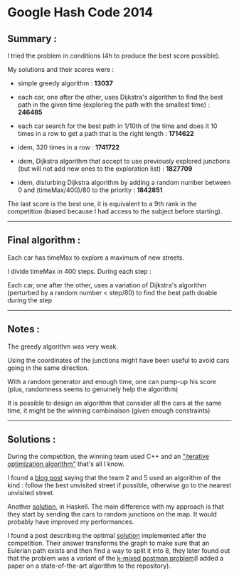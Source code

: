 # Google Hash Code 2014

## Summary :

I tried the problem in conditions (4h to produce the best score possible).

My solutions and their scores were :

- simple greedy algorithm : **13037**

- each car, one after the other, uses Dijkstra's algorithm to find the best path in the given time (exploring the path with the smallest time) : **246485**

- each car search for the best path in 1/10th of the time and does it 10 times in a row to get a path that is the right length : **1714622**

- idem, 320 times in a row : **1741722**

- idem, Dijkstra algorithm that accept to use previously explored junctions (but will not add new ones to the exploration list) : **1827709**

- idem, disturbing Dijkstra algorithm by adding a random number between 0 and (timeMax/400)/80 to the priority : **1842851**

The last score is the best one, it is equivalent to a 9th rank in the competition (biased because I had access to the subject before starting).

---

## Final algorithm :

Each car has timeMax to explore a maximum of new streets.

I divide timeMax in 400 steps. During each step :

Each car, one after the other, uses a variation of Dijkstra's algorithm (perturbed by a random number < step/80) to find the best path doable during the step

---

## Notes :

The greedy algorithm was very weak.

Using the coordinates of the junctions might have been useful to avoid cars going in the same direction.

With a random generator and enough time, one can pump-up his score (plus, randomness seems to genuinely help the algorithm)

It is possible to design an algorithm that consider all the cars at the same time, it might be the winning combinaison (given enough constraints)

---

## Solutions :

During the competition, the winning team used C++ and an ["iterative optimization algorithm"](https://france.googleblog.com/2014/04/200-developpeurs-pour-relever-le-defi.html) that's all I know.

I found a [blog post](http://jill-jenn.net/codeweek/3-exploration-paris.html) saying that the team 2 and 5 used an algorithm of the kind : follow the best unvisited street if possible, otherwise go to the nearest unvisited street.

Another [solution](https://github.com/jilljenn/hashcode2014/blob/master/haskell-le-langage-de-l-eternel/explication.md), in Haskell. The main difference with my approach is that they start by sending the cars to random junctions on the map. It would probably have improved my performances.

I found a post describing the optimal [solution](https://a3nm.net/blog/google_hashcode_2014.html) implemented after the competition. Their answer transforms the graph to make sure that an Eulerian path exists and then find a way to split it into 8, they later found out that the problem was a variant of the [k-mixed postman problem](https://en.wikipedia.org/wiki/Route_inspection_problem)(I added a paper on a state-of-the-art algorithm to the repository).
